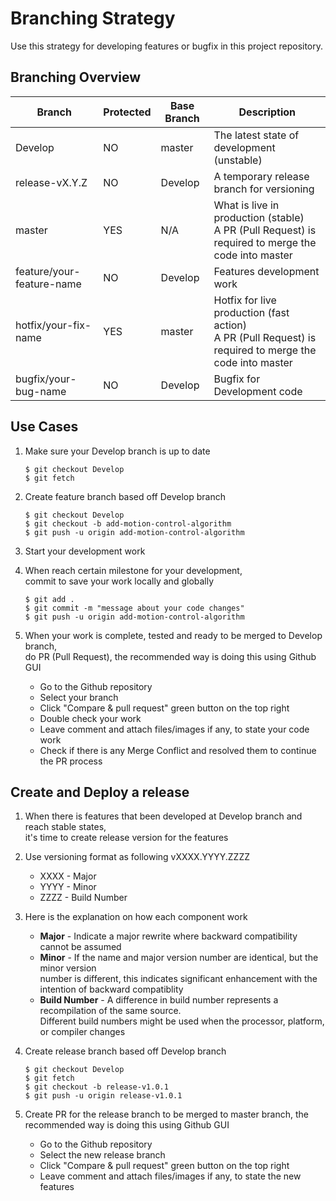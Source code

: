 # Branching Strategy

Use this strategy for developing features or bugfix in this project repository.


## Branching Overview

| Branch         | Protected | Base Branch | Description                                                                                                |
|----------------|-----------|-------------|------------------------------------------------------------------------------------------------------------|
| Develop        | NO        | master      | The latest state of development (unstable)                                                                 |
| release-vX.Y.Z | NO        | Develop     | A temporary release branch for versioning                                                                  |
| master         | YES       | N/A         | What is live in production (stable)<br> A PR (Pull Request) is required to merge the code into master      |
| feature/your-feature-name        | NO        | Develop     | Features development work                                                                                  |
| hotfix/your-fix-name         | YES       | master      | Hotfix for live production (fast action)<br> A PR (Pull Request) is required to merge the code into master |
| bugfix/your-bug-name         | NO        | Develop     | Bugfix for Development code                                                                                |


## Use Cases

1. Make sure your Develop branch is up to date
    ```
    $ git checkout Develop
    $ git fetch
    ```

2. Create feature branch based off Develop branch
    ```
    $ git checkout Develop
    $ git checkout -b add-motion-control-algorithm
    $ git push -u origin add-motion-control-algorithm
    ```

3. Start your development work

4. When reach certain milestone for your development,
<br/>commit to save your work locally and globally
    ```
    $ git add .
    $ git commit -m "message about your code changes"
    $ git push -u origin add-motion-control-algorithm
    ```

5. When your work is complete, tested and ready to be merged to Develop branch,
<br/>do PR (Pull Request), the recommended way is doing this using Github GUI
    * Go to the Github repository
    * Select your branch
    * Click "Compare & pull request" green button on the top right
    * Double check your work
    * Leave comment and attach files/images if any, to state your code work
    * Check if there is any Merge Conflict and resolved them to continue the PR process


## Create and Deploy a release

1. When there is features that been developed at Develop branch and reach stable states,
<br>it's time to create release version for the features

2. Use versioning format as following vXXXX.YYYY.ZZZZ
    * XXXX - Major
    * YYYY - Minor
    * ZZZZ - Build Number

3. Here is the explanation on how each component work
    * **Major** - Indicate a major rewrite where backward compatibility cannot be assumed
    * **Minor** - If the name and major version number are identical, but the minor version<br>number is different, this indicates significant enhancement with the intention of backward compatiblity
    * **Build Number** - A difference in build number represents a recompilation of the same source.<br>Different build numbers might be used when the processor, platform, or compiler changes

4. Create release branch based off Develop branch
    ```
    $ git checkout Develop
    $ git fetch
    $ git checkout -b release-v1.0.1
    $ git push -u origin release-v1.0.1
    ```

5. Create PR for the release branch to be merged to master branch, the recommended way is doing this using Github GUI
    * Go to the Github repository
    * Select the new release branch
    * Click "Compare & pull request" green button on the top right
    * Leave comment and attach files/images if any, to state the new features
